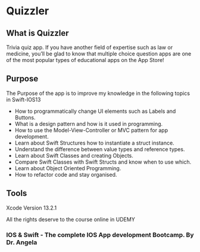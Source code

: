 
#  Quizzler

## What is Quizzler

Trivia quiz app. If you have another field of expertise such as law or medicine, you’ll be glad to know that multiple choice question apps are one of the most popular types of educational apps on the App Store! 

## Purpose 
The Purpose of the app is to improve my knowledge in the following topics in Swift-IOS13

* How to programmatically change UI elements such as Labels and Buttons.
* What is a design pattern and how is it used in programming.
* How to use the Model-View-Controller or MVC pattern for app development.
* Learn about Swift Structures how to instantiate a struct instance.
* Understand the difference between value types and reference types. 
* Learn about Swift Classes and creating Objects.
* Compare Swift Classes with Swift Structs and know when to use which.
* Learn about Object Oriented Programming.
* How to refactor code and stay organised.


## Tools

Xcode Version 13.2.1

All the rights deserve to the course online in UDEMY

### IOS & Swift - The complete IOS App development Bootcamp. By Dr. Angela

